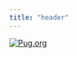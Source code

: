 ```yaml
---
title: "header"
---
```

<a href="https://www.pug.org" rel="Start">![Pug.org](/doc/uploads/Puglogo-400.png?height=150px)</a>
